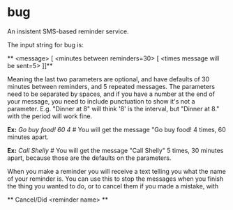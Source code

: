 bug
===

An insistent SMS-based reminder service.

The input string for bug is:

** \<message\> [ \<minutes between reminders=30\> [ \<times message will be sent=5\> ]]**

Meaning the last two parameters are optional, and have defaults of 30 minutes between reminders, and 5 repeated messages. The parameters need to be separated by spaces, and if you have a number at the end of your message,
you need to include punctuation to show it's not a parameter. E.g. "Dinner at 8" will think '8' is the interval, but "Dinner at 8." with the period will work fine.

**Ex:** *Go buy food! 60 4* # You will get the message "Go buy food! 4 times, 60 minutes apart.

**Ex:** *Call Shelly* # You will get the message "Call Shelly" 5 times, 30 minutes apart, because those are the defaults on the parameters.

When you make a reminder you will receive a text telling you what the name of your reminder is. You can use this to stop the messages when you finish the thing you wanted to do, or to cancel them if you made a mistake, with

** Cancel/Did \<reminder name\> **
